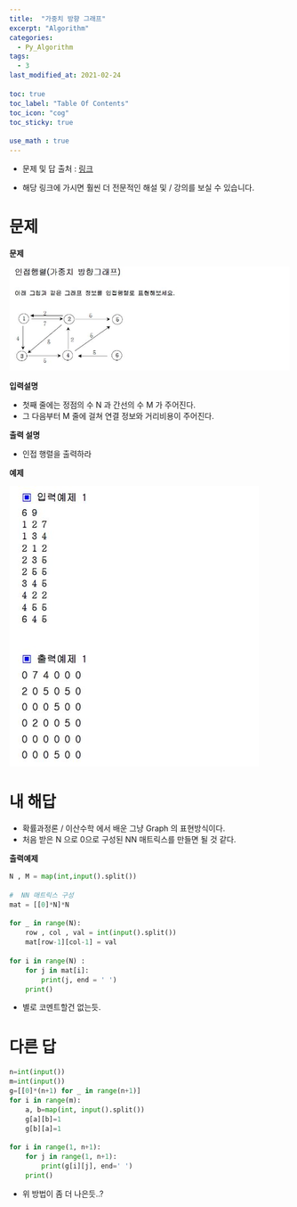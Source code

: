 ```yaml
---
title:  "가중치 방향 그래프"
excerpt: "Algorithm"
categories:
  - Py_Algorithm
tags:
  - 3
last_modified_at: 2021-02-24

toc: true
toc_label: "Table Of Contents"
toc_icon: "cog"
toc_sticky: true

use_math : true
---
```


- 문제 및 답 출처 : [링크](https://www.inflearn.com/course/%ED%8C%8C%EC%9D%B4%EC%8D%AC-%EC%95%8C%EA%B3%A0%EB%A6%AC%EC%A6%98-%EB%AC%B8%EC%A0%9C%ED%92%80%EC%9D%B4-%EC%BD%94%EB%94%A9%ED%85%8C%EC%8A%A4%ED%8A%B8/dashboard)

- 해당 링크에 가시면 훨씬 더 전문적인 해설 및 / 강의를 보실 수 있습니다. 

# 문제

**문제**  

![png](/assets/images/{Algorithm}/23_1.JPG)

**입력설명**

- 첫째 줄에는 정점의 수 N 과 간선의 수 M 가 주어진다. 
- 그 다음부터 M 줄에 걸쳐 연결 정보와 거리비용이 주어진다.

**출력 설명**

- 인접 행렬을 출력하라

**예제**

![png](/assets/images/{Algorithm}/24_1.JPG)

# 내 해답

- 확률과정론 / 이산수학 에서 배운 그냥 Graph 의 표현방식이다.
- 처음 받은 N 으로 0으로 구성된 NN 매트릭스를 만들면 될 것 같다.

**출력예제**

```python
N , M = map(int,input().split())

#  NN 매트릭스 구성
mat = [[0]*N]*N

for _ in range(N):
    row , col , val = int(input().split())
    mat[row-1][col-1] = val 
    
for i in range(N) :
    for j in mat[i]:
        print(j, end = ' ')
    print()
```

- 별로 코멘트할건 없는듯. 

# 다른 답

```python
n=int(input())
m=int(input())
g=[[0]*(n+1) for _ in range(n+1)]
for i in range(m):
    a, b=map(int, input().split())
    g[a][b]=1
    g[b][a]=1

for i in range(1, n+1):
    for j in range(1, n+1):
        print(g[i][j], end=' ')
    print()
```

- 위 방법이 좀 더 나은듯..?